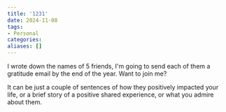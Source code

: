 ```yaml
---
title: '1231'
date: 2024-11-08
tags:
- Personal
categories:
aliases: []
---
```

I wrote down the names of 5 friends, I'm going to send each of them a gratitude email by the end of the year. Want to join me?

It can be just a couple of sentences of how they positively impacted your life, or a brief story of a positive shared experience, or what you admire about them.
